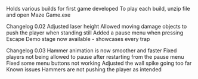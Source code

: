 Holds various builds for first game developed
To play each build, unzip file and open Maze Game.exe

Changelog 0.02
Adjusted laser height
Allowed moving damage objects to push the player when standing still
Added a pause menu when pressing Escape
Demo stage now available - showcases every trap 

Changelog 0.03
Hammer animation is now smoother and faster
Fixed players not being allowed to pause after restarting from the pause menu
Fixed some menu buttons not working
Adjusted the wall spike going too far
Known issues
Hammers are not pushing the player as intended
